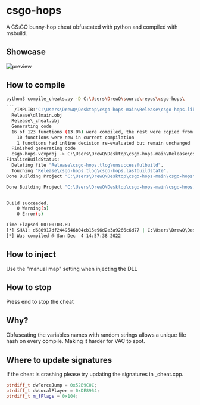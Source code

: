 # csgo-hops
A CS:GO bunny-hop cheat obfuscated with python and compiled with msbuild.

## Showcase
![preview](preview.gif)

## How to compile
``` bash
python3 compile_cheats.py -D C:\Users\DrewQ\source\repos\csgo-hops\
...
   /IMPLIB:"C:\Users\DrewQ\Desktop\csgo-hops-main\Release\csgo-hops.lib" /MACHINE:X86 /SAFESEH /DLL Release\cheat.obj
  Release\dllmain.obj
  Release\_cheat.obj
  Generating code
  16 of 123 functions (13.0%) were compiled, the rest were copied from previous compilation.
    10 functions were new in current compilation
    1 functions had inline decision re-evaluated but remain unchanged
  Finished generating code
  csgo-hops.vcxproj -> C:\Users\DrewQ\Desktop\csgo-hops-main\Release\csgo-hops.dll
FinalizeBuildStatus:
  Deleting file "Release\csgo-hops.tlog\unsuccessfulbuild".
  Touching "Release\csgo-hops.tlog\csgo-hops.lastbuildstate".
Done Building Project "C:\Users\DrewQ\Desktop\csgo-hops-main\csgo-hops\csgo-hops.vcxproj" (default targets).

Done Building Project "C:\Users\DrewQ\Desktop\csgo-hops-main\csgo-hops.sln" (build target(s)).


Build succeeded.
    0 Warning(s)
    0 Error(s)

Time Elapsed 00:00:03.89
[*] SHA1: d680917df2449546b04cb15e96d2e3a9266c6d77 | C:\Users\DrewQ\Desktop\csgo-hops-main\Release\csgo-hops.dll
[*] Was compiled @ Sun Dec  4 14:57:38 2022
```

## How to inject
Use the "manual map" setting when injecting the DLL 

## How to stop
Press end to stop the cheat

## Why?
Obfuscating the variables names with random strings allows a unique file hash on every compile. Making it harder for VAC to spot.

## Where to update signatures
If the cheat is crashing please try updating the signatures in _cheat.cpp.
```c++
ptrdiff_t dwForceJump = 0x52B9C0C;
ptrdiff_t dwLocalPlayer = 0xDE8964;
ptrdiff_t m_fFlags = 0x104;
```


